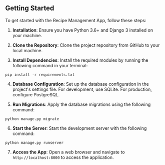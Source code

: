## Getting Started

To get started with the Recipe Management App, follow these steps:

1. **Installation**: Ensure you have Python 3.6+ and Django 3 installed on your machine.

2. **Clone the Repository**: Clone the project repository from GitHub to your local machine.

3. **Install Dependencies**: Install the required modules by running the following command in your terminal:

`pip install -r requirements.txt`

4. **Database Configuration**: Set up the database configuration in the project's settings file. For development, use SQLite. For production, configure PostgreSQL.

5. **Run Migrations**: Apply the database migrations using the following command:

`python manage.py migrate`

6. **Start the Server**: Start the development server with the following command:

`python manage.py runserver`

7. **Access the App**: Open a web browser and navigate to `http://localhost:8000` to access the application.